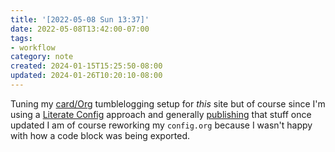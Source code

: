 ```yaml
---
title: '[2022-05-08 Sun 13:37]'
date: 2022-05-08T13:42:00-07:00
tags:
- workflow
category: note
created: 2024-01-15T15:25:50-08:00
updated: 2024-01-26T10:20:10-08:00
---
```


Tuning my [card/Org](../../../card/Org.md) tumblelogging setup for *this* site but of course since I'm using a [Literate Config](https://zzamboni.org/book/lit-config/) approach and generally [publishing](https://randomgeekery.org/config/emacs) that stuff once updated I am of course reworking my `config.org` because I wasn't happy with how a code block was being exported.
